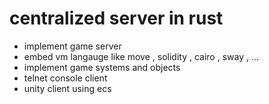 
# centralized server in rust

* implement game server
* embed vm langauge like move , solidity , cairo , sway , ...
* implement game systems and objects
* telnet console client 
* unity client using ecs



